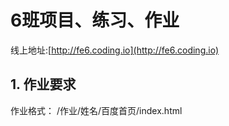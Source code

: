 # 6班项目、练习、作业

线上地址:[http://fe6.coding.io](http://fe6.coding.io)

## 1. 作业要求
作业格式： /作业/姓名/百度首页/index.html
